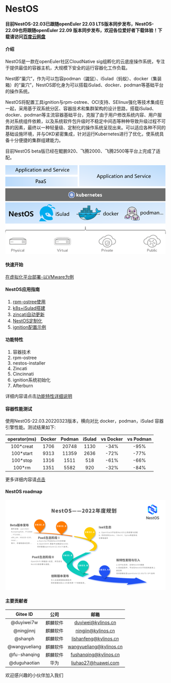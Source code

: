 # NestOS

#### 目前NestOS-22.03已跟随openEuler 22.03 LTS版本同步发布，NestOS-22.09也将跟随openEuler 22.09 版本同步发布，欢迎各位爱好者下载体验！下载请访问[百度云网盘](https://pan.baidu.com/s/1kId_9npFomr_f6gVlcyGXg?pwd=nest)

#### 介绍
NestOS是一款在openEuler社区CloudNative sig组孵化的云底座操作系统，专注于提供最佳的容器主机，大规模下安全的运行容器化工作负载。

Nest即“巢穴”，作为可以包容podman（鼹鼠）、iSulad（蚂蚁）、docker（集装箱）的“巢穴”，NestOS即化身为可以搭载iSulad、docker、podman等基础平台的操作系统。

NestOS将配置工具ignition与rpm-ostree、OCI支持、SElinux强化等技术集成在一起，采用基于双系统分区、容器技术和集群架构的设计思路，搭载iSulad、docker、podman等主流容器基础平台，克服了由于用户修改系统内容、用户服务对系统组件依赖，以及系统软件包升级时不稳定中间态等种种导致升级过程不可靠的因素，最终以一种轻量级、定制化的操作系统呈现出来。可以适应各种不同的基础设施环境，并与OKD紧密集成，针对运行Kubernetes进行了优化，使系统具备十分便捷的集群组建能力。

目前NestOS beta版已经在鲲鹏920、飞腾2000、飞腾2500等平台上完成了适配。 

![image-20211015170943884](docs/graph/README/image-20211015170943884.png)

#### 快速开始
[在虚拟化平台部署-以VMware为例](https://gitee.com/openeuler/NestOS/blob/master/docs/usr_manual/%E5%BF%AB%E9%80%9F%E5%BC%80%E5%A7%8B.md)

#### NestOS应用指南
1.  [rpm-ostree使用](https://gitee.com/openeuler/NestOS/blob/master/docs/usr_manual/rpm-ostree%E4%BD%BF%E7%94%A8.md)
2.  [k8s+iSulad搭建](https://gitee.com/openeuler/NestOS/blob/master/docs/usr_manual/K8S+iSulad%E6%90%AD%E5%BB%BA.md)
3.  [zincati自动更新](https://gitee.com/openeuler/NestOS/blob/master/docs/usr_manual/zincati%E8%87%AA%E5%8A%A8%E6%9B%B4%E6%96%B0%E4%BD%BF%E7%94%A8.md)
4.  [NestOS定制化](https://gitee.com/openeuler/NestOS/blob/master/docs/usr_manual/%E5%AE%9A%E5%88%B6NestOS.md)
5.  [ignition配置示例](https://gitee.com/openeuler/NestOS/blob/master/docs/usr_manual/ignition%E9%85%8D%E7%BD%AE.md) 

#### 功能特性

1.  容器技术
2.  rpm-ostree
3.  nestos-installer
4.  Zincati
5.  Cincinnati
6.  ignition系统初始化
7.  Afterburn

详细内容请点击[功能特性详细说明](https://gitee.com/openeuler/NestOS/blob/master/docs/usr_manual/%E5%8A%9F%E8%83%BD%E7%89%B9%E6%80%A7%E6%8F%8F%E8%BF%B0.md)

#### 容器性能测试

使用NestOS-22.03.20220323版本，横向对比 docker，podman，iSulad 容器引擎性能。测试结果如下:

| operator(ms) | Docker | Podman | iSulad | vs Docker | vs Podman |
| :----------: | :----: | :----: | :----: | :-------: | :-------: |
|  100*creat   |  1706  | 20748  |  1130  |   -34%    |   -95%    |
|  100*start   |  9313  |  11359  |  2636  |   -72%    |   -77%    |
|   100*stop   |  1316  |  1511  |  518   |   -61%    |   -66%    |
|    100*rm    |  1351  |  5582  |  920   |   -32%    |   -84%    |

更多详细内容请[点击](https://gitee.com/openeuler/NestOS/blob/master/docs/usr_manual/%E6%80%A7%E8%83%BD%E5%AF%B9%E6%AF%94%E6%B5%8B%E8%AF%95.md)


#### NestOS roadmap

![image-NestOS-roadmap.png](docs/graph/README/image-NestOS-roadmap.png)
#### 主要贡献者

|   Gitee ID    |   公司   |          邮箱           |
| :-----------: | :------: | :---------------------: |
|  @duyiwei7w   | 麒麟软件 |   duyiwei@kylinos.cn    |
|  @ningjinnj   | 麒麟软件 |   ningjin@kylinos.cn    |
|    @shanph    | 麒麟软件 |  lishanfeng@kylinos.cn  |
| @wangyueliang | 麒麟软件 | wangyueliang@kylinos.cn |
| @fu-shanqing  | 麒麟软件 |  fushanqing@kylinos.cn  |
| @duguhaotian  |   华为   |   liuhao27@huawei.com   |

欢迎感兴趣的小伙伴加入我们


[1]: ./images/NestOS-roadmap.png "NestOS-roadmap.png"
